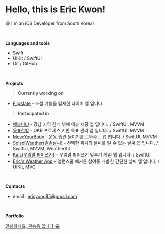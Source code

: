 <!--
**KSYong/KSYong** is a ✨ _special_ ✨ repository because its `README.md` (this file) appears on your GitHub profile.

Here are some ideas to get you started:

- 🔭 I’m currently working on ...
- 🌱 I’m currently learning ...
- 👯 I’m looking to collaborate on ...
- 🤔 I’m looking for help with ...
- 💬 Ask me about ...
- 📫 How to reach me: ...
- 😄 Pronouns: ...
- ⚡ Fun fact: ...
-->

<!--div align="center"-->

# **Hello, this is Eric Kwon!**

😃 I'm an iOS Developer from South Korea!

<br>

**Languages and tools**

* Swift
* UIKit / SwiftUI
* Git / GitHub

<br>

**Projects**

>**Currently working on**

* [FlipMate](https://github.com/boostcampwm2023/iOS06-FlipMate) - 소셜 기능을 탑재한 타이머 앱 입니다.

>**Participated in**
* [메뉴머냐](https://apple.co/3nOuASc) - 강남 지역 한식 뷔페 메뉴 제공 앱 입니다. / SwiftUI, MVVM
* [목표한방](https://github.com/ObjectOneShot/iOS-ObjectOneShot) - OKR 프로세스 기반 목표 관리 앱 입니다. / SwiftUI, MVVM
* [MoveYourBody](https://github.com/Swift-Coding-Club/MoveYourBody) - 운동 습관 들이기를 도와주는 앱 입니다. / SwiftUI, MVVM
* [SolsolWeather(솔솔날씨)](https://github.com/ericKwon95/SolsolWeather) - 선택한 위치의 날씨를 알 수 있는 날씨 앱 입니다. / SwiftUI, MVVM, WeatherKit
* [Kuiz(우리말 띄어쓰기)](https://github.com/Swift-Coding-Club/Level1Kuiz) - 우리말 띄어쓰기 맞추기 게임 앱 입니다. / SwiftUI
* [Eric's Weather App](https://github.com/ericKwon95/allen_hackathon_level2_Eric) - 앨런스쿨 해커톤 참여중 개발한 간단한 날씨 앱 입니다. / UIKit, MVC

<br>

**Contacts**
* email  : ericyong95@gmail.com

<br>

**Portfolio**

[안녕하세요, 권승용 입니다 😀](https://kuiz.notion.site/96f8d0060b784ec9827eae2ad738d76b?pvs=4)
